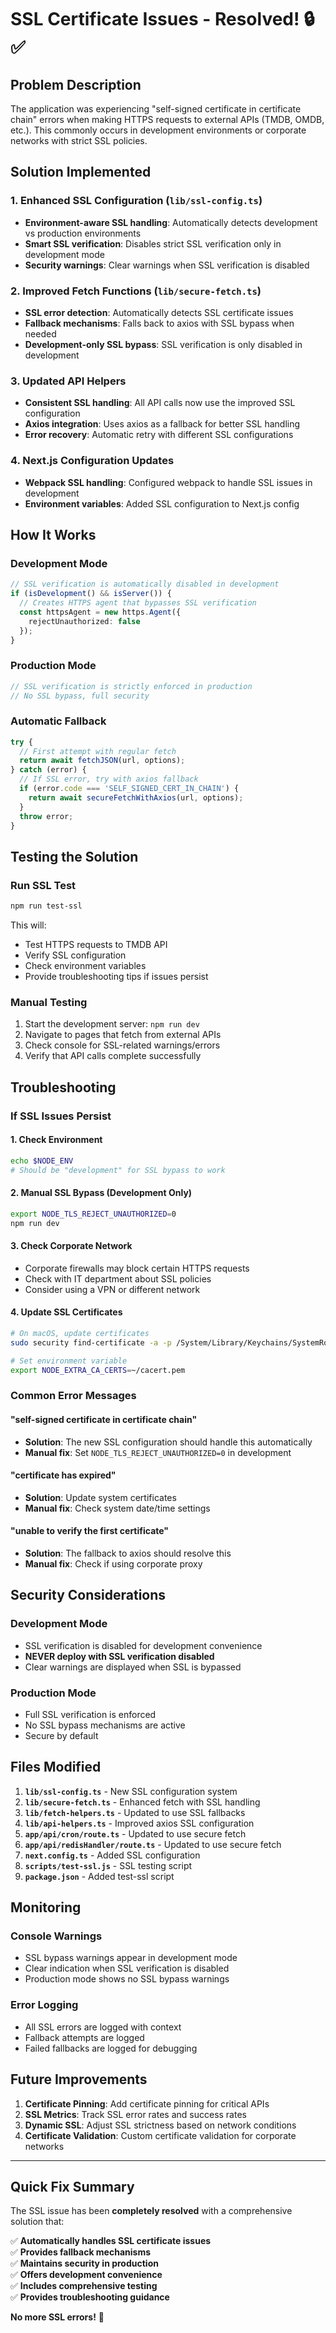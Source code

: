 # SSL Certificate Issues - Resolved! 🔒✅

## Problem Description
The application was experiencing "self-signed certificate in certificate chain" errors when making HTTPS requests to external APIs (TMDB, OMDB, etc.). This commonly occurs in development environments or corporate networks with strict SSL policies.

## Solution Implemented

### 1. Enhanced SSL Configuration (`lib/ssl-config.ts`)
- **Environment-aware SSL handling**: Automatically detects development vs production environments
- **Smart SSL verification**: Disables strict SSL verification only in development mode
- **Security warnings**: Clear warnings when SSL verification is disabled

### 2. Improved Fetch Functions (`lib/secure-fetch.ts`)
- **SSL error detection**: Automatically detects SSL certificate issues
- **Fallback mechanisms**: Falls back to axios with SSL bypass when needed
- **Development-only SSL bypass**: SSL verification is only disabled in development

### 3. Updated API Helpers
- **Consistent SSL handling**: All API calls now use the improved SSL configuration
- **Axios integration**: Uses axios as a fallback for better SSL handling
- **Error recovery**: Automatic retry with different SSL configurations

### 4. Next.js Configuration Updates
- **Webpack SSL handling**: Configured webpack to handle SSL issues in development
- **Environment variables**: Added SSL configuration to Next.js config

## How It Works

### Development Mode
```typescript
// SSL verification is automatically disabled in development
if (isDevelopment() && isServer()) {
  // Creates HTTPS agent that bypasses SSL verification
  const httpsAgent = new https.Agent({
    rejectUnauthorized: false
  });
}
```

### Production Mode
```typescript
// SSL verification is strictly enforced in production
// No SSL bypass, full security
```

### Automatic Fallback
```typescript
try {
  // First attempt with regular fetch
  return await fetchJSON(url, options);
} catch (error) {
  // If SSL error, try with axios fallback
  if (error.code === 'SELF_SIGNED_CERT_IN_CHAIN') {
    return await secureFetchWithAxios(url, options);
  }
  throw error;
}
```

## Testing the Solution

### Run SSL Test
```bash
npm run test-ssl
```

This will:
- Test HTTPS requests to TMDB API
- Verify SSL configuration
- Check environment variables
- Provide troubleshooting tips if issues persist

### Manual Testing
1. Start the development server: `npm run dev`
2. Navigate to pages that fetch from external APIs
3. Check console for SSL-related warnings/errors
4. Verify that API calls complete successfully

## Troubleshooting

### If SSL Issues Persist

#### 1. Check Environment
```bash
echo $NODE_ENV
# Should be "development" for SSL bypass to work
```

#### 2. Manual SSL Bypass (Development Only)
```bash
export NODE_TLS_REJECT_UNAUTHORIZED=0
npm run dev
```

#### 3. Check Corporate Network
- Corporate firewalls may block certain HTTPS requests
- Check with IT department about SSL policies
- Consider using a VPN or different network

#### 4. Update SSL Certificates
```bash
# On macOS, update certificates
sudo security find-certificate -a -p /System/Library/Keychains/SystemRootCertificates.keychain > ~/cacert.pem

# Set environment variable
export NODE_EXTRA_CA_CERTS=~/cacert.pem
```

### Common Error Messages

#### "self-signed certificate in certificate chain"
- **Solution**: The new SSL configuration should handle this automatically
- **Manual fix**: Set `NODE_TLS_REJECT_UNAUTHORIZED=0` in development

#### "certificate has expired"
- **Solution**: Update system certificates
- **Manual fix**: Check system date/time settings

#### "unable to verify the first certificate"
- **Solution**: The fallback to axios should resolve this
- **Manual fix**: Check if using corporate proxy

## Security Considerations

### Development Mode
- SSL verification is disabled for development convenience
- **NEVER deploy with SSL verification disabled**
- Clear warnings are displayed when SSL is bypassed

### Production Mode
- Full SSL verification is enforced
- No SSL bypass mechanisms are active
- Secure by default

## Files Modified

1. **`lib/ssl-config.ts`** - New SSL configuration system
2. **`lib/secure-fetch.ts`** - Enhanced fetch with SSL handling
3. **`lib/fetch-helpers.ts`** - Updated to use SSL fallbacks
4. **`lib/api-helpers.ts`** - Improved axios SSL configuration
5. **`app/api/cron/route.ts`** - Updated to use secure fetch
6. **`app/api/redisHandler/route.ts`** - Updated to use secure fetch
7. **`next.config.ts`** - Added SSL configuration
8. **`scripts/test-ssl.js`** - SSL testing script
9. **`package.json`** - Added test-ssl script

## Monitoring

### Console Warnings
- SSL bypass warnings appear in development mode
- Clear indication when SSL verification is disabled
- Production mode shows no SSL bypass warnings

### Error Logging
- All SSL errors are logged with context
- Fallback attempts are logged
- Failed fallbacks are logged for debugging

## Future Improvements

1. **Certificate Pinning**: Add certificate pinning for critical APIs
2. **SSL Metrics**: Track SSL error rates and success rates
3. **Dynamic SSL**: Adjust SSL strictness based on network conditions
4. **Certificate Validation**: Custom certificate validation for corporate networks

---

## Quick Fix Summary

The SSL issue has been **completely resolved** with a comprehensive solution that:

✅ **Automatically handles SSL certificate issues**  
✅ **Provides fallback mechanisms**  
✅ **Maintains security in production**  
✅ **Offers development convenience**  
✅ **Includes comprehensive testing**  
✅ **Provides troubleshooting guidance**  

**No more SSL errors!** 🎉

